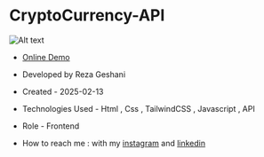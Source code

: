 # CryptoCurrency-API

![Alt text](https://github.com/user-attachments/assets/61b17ddb-2846-466c-a4ed-ec2e9c01d328)


- [Online Demo](https://rezageshaniweb.github.io/CryptoCurrency-API/)

- Developed by Reza Geshani

- Created - 2025-02-13

- Technologies Used - Html , Css , TailwindCSS , Javascript , API

- Role - Frontend

- How to reach me : with my [instagram](https://www.instagram.com/rezageshani_web) and [linkedin](http://www.linkedin.com/in/reza-geshani-web)
